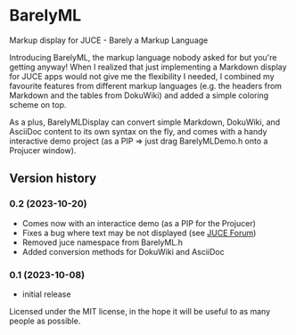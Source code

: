 # BarelyML

Markup display for JUCE - Barely a Markup Language

Introducing BarelyML, the markup language nobody asked for but you're getting anyway! When I realized that just implementing a Markdown display for JUCE apps would not give me the flexibility I needed, I combined my favourite features from different markup languages (e.g. the headers from Markdown and the tables from DokuWiki) and added a simple coloring scheme on top.

As a plus, BarelyMLDisplay can convert simple Markdown, DokuWiki, and AsciiDoc content to its own syntax on the fly, and comes with a handy interactive demo project (as a PIP => just drag BarelyMLDemo.h onto a Projucer window).

## Version history

### 0.2 (2023-10-20)
- Comes now with an interactice demo (as a PIP for the Projucer)
- Fixes a bug where text may be not displayed (see [JUCE Forum](https://forum.juce.com/t/attributedstring-last-line-disappearing-when-preceding-line-was-wrapped/58396))
- Removed juce namespace from BarelyML.h
- Added conversion methods for DokuWiki and AsciiDoc

### 0.1 (2023-10-08)
- initial release

Licensed under the MIT license, in the hope it will be useful to as many people as possible.
